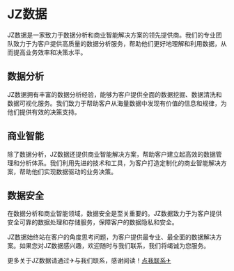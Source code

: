 # JZ数据

JZ数据是一家致力于数据分析和商业智能解决方案的领先提供商。我们的专业团队致力于为客户提供高质量的数据分析服务，帮助他们更好地理解和利用数据，从而提高业务效率和决策水平。

## 数据分析

JZ数据拥有丰富的数据分析经验，能够为客户提供全面的数据挖掘、数据清洗和数据可视化服务。我们致力于帮助客户从海量数据中发现有价值的信息和规律，为他们提供有效的决策支持。

## 商业智能

除了数据分析，JZ数据还提供商业智能解决方案，帮助客户建立起高效的数据管理和分析体系。我们利用先进的技术和工具，为客户打造定制化的商业智能解决方案，帮助他们实现数据驱动的业务决策。

## 数据安全

在数据分析和商业智能领域，数据安全是至关重要的。JZ数据致力于为客户提供安全可靠的数据处理和存储服务，保障客户的数据隐私和安全。

JZ数据始终站在客户的角度思考问题，为客户提供最专业、最全面的数据解决方案。如果您对JZ数据感兴趣，欢迎随时与我们联系，我们将竭诚为您服务。

更多关于JZ数据请通过✈与我们联系，感谢阅读！[点我联系✈](https://www.k02.cc)